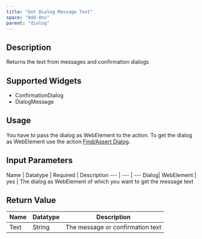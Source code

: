 ```yaml
---
title: "Get Dialog Message Text"
space: "Add-Ons"
parent: "dialog"
---
```


## Description

Returns the text from messages and confirmation dialogs

## Supported Widgets

 + ConfirmationDialog
 + DialogMessage

## Usage

You have to pass the dialog as WebElement to the action. To get the dialog as WebElement use the action [Find/Assert Dialog](findassert-dialog).

## Input Parameters

Name | Datatype | Required | Description
--- | --- | ---
Dialog| WebElement | yes | The dialog as WebElement of which you want to get the message text

## Return Value

Name | Datatype | Description
--- | --- | ---
Text | String | The message or confirmation text
